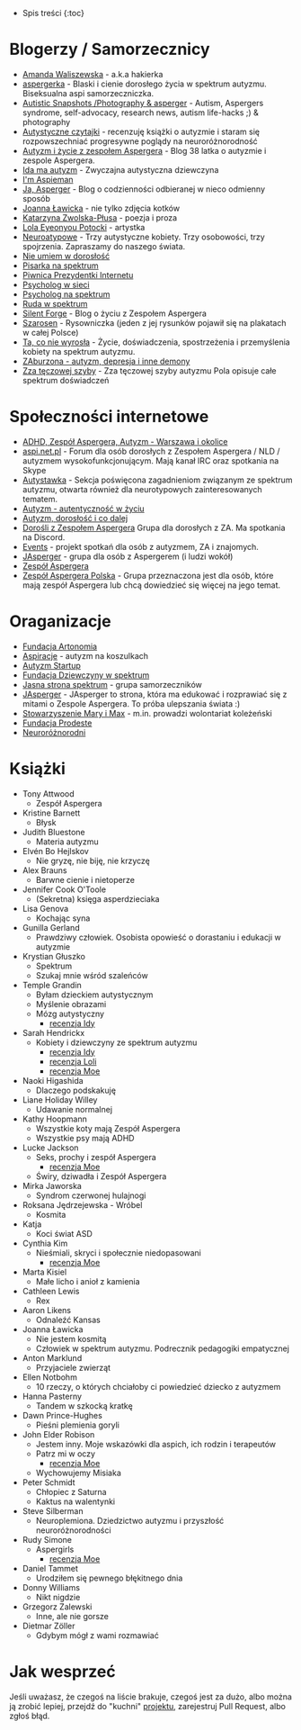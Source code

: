 - Spis treści
{:toc}

# Blogerzy / Samorzecznicy

- [Amanda Waliszewska](https://www.facebook.com/walmanda?) - a.k.a hakierka
- [aspergerka](https://www.instagram.com/aspergerka/) - Blaski i cienie dorosłego życia w spektrum autyzmu. Biseksualna
  aspi samorzeczniczka.
- [Autistic Snapshots /Photography & asperger](https://www.facebook.com/aspiphotography) - Autism, Aspergers syndrome,
  self-advocacy, research news, autism life-hacks ;) & photography
- [Autystyczne czytajki](https://www.instagram.com/autystyczne.czytajki/) - recenzuję książki o autyzmie i staram się
  rozpowszechniać progresywne poglądy na neuroróżnorodność
- [Autyzm i życie z zespołem Aspergera](https://www.facebook.com/zespolasperger) - Blog 38 latka o autyzmie i zespole
  Aspergera.
- [Ida ma autyzm](https://www.instagram.com/ida_ma_autyzm/) - Zwyczajna autystyczna dziewczyna
- [I'm Aspieman](https://www.youtube.com/channel/UCnZjTzN_PIHkdpDiS8sE-zQ)
- [Ja, Asperger](https://www.facebook.com/wkapeluszukosmity/) - Blog o codzienności odbieranej w nieco odmienny sposób
- [Joanna Ławicka](https://www.instagram.com/aska_lawicka/) - nie tylko zdjęcia kotków
- [Katarzyna Zwolska-Płusa](https://www.instagram.com/k.zwolskaplusa/) - poezja i proza
- [Lola Eyeonyou Potocki](https://www.instagram.com/lola_eyeonyou_potocki/) - artystka
- [Neuroatypowe](https://www.youtube.com/channel/UCu3Wj7CHUGzRwG0ri2FESCA) - Trzy autystyczne kobiety. Trzy osobowości,
  trzy spojrzenia. Zapraszamy do naszego świata.
- [Nie umiem w dorosłość](https://www.facebook.com/Nie-umiem-w-doros%C5%82o%C5%9B%C4%87-100189304984590/)
- [Pisarka na spektrum](https://pisarkanaspektrum.pl/)
- [Piwnica Prezydentki Internetu](https://www.facebook.com/piwnicaq)
- [Psycholog w sieci](https://www.facebook.com/psychologwsieci)
- [Psycholog na spektrum](https://www.facebook.com/Psycholognaspektrum)
- [Ruda w spektrum](https://www.instagram.com/ruda_w_spektrum/)
- [Silent Forge](https://www.facebook.com/SilentForge/) - Blog o życiu z Zespołem Aspergera
- [Szarosen](https://www.instagram.com/szarosen_art/) - Rysowniczka (jeden z jej rysunków pojawił się na plakatach w
  całej Polsce)
- [Ta, co nie wyrosła](https://www.facebook.com/Ta-co-nie-wyros%C5%82a-409330616310909/) - Życie, doświadczenia,
  spostrzeżenia i przemyślenia kobiety na spektrum autyzmu.
- [ZAburzona - autyzm, depresja i inne demony](https://www.facebook.com/ZAburzona-autyzm-depresja-i-inne-demony-103309048149750/)
- [Zza tęczowej szyby](https://www.facebook.com/zzateczowejszyby/) - Zza tęczowej szyby autyzmu Pola opisuje całe
  spektrum doświadczeń

# Społeczności internetowe

- [ADHD, Zespół Aspergera, Autyzm - Warszawa i okolice](https://www.facebook.com/groups/ADHD.ZespolAspergera.Autyzm.Warszawa.i.okolice/)
- [aspi.net.pl](http://aspi.net.pl/) - Forum dla osób dorosłych z Zespołem Aspergera / NLD / autyzmem wysokofunkcjonującym. Mają
  kanał IRC oraz spotkania na Skype
- [Autystawka](https://www.facebook.com/groups/Autystawka/) - Sekcja poświęcona zagadnieniom związanym ze spektrum
  autyzmu, otwarta również dla neurotypowych zainteresowanych tematem.
- [Autyzm - autentyczność w życiu](https://www.facebook.com/groups/206891433393003/)
- [Autyzm, dorosłość i co dalej](https://www.facebook.com/groups/autyzm.doroslosc/)
- [Dorośli z Zespołem Aspergera](https://www.facebook.com/groups/1112099868832792/) Grupa dla dorosłych z ZA. Ma
  spotkania na Discord.
- [Events](https://www.facebook.com/groups/897320763955792/) - projekt spotkań dla osób z autyzmem, ZA i znajomych.
- [JAsperger](https://www.facebook.com/groups/2518801461690163/) - grupa dla osób z Aspergerem (i ludzi wokół)
- [Zespół Aspergera](https://www.facebook.com/groups/zespolaspergera/)
- [Zespół Aspergera Polska](https://www.facebook.com/groups/AspergerPolska/) - Grupa przeznaczona jest dla osób, które
  mają zespół Aspergera lub chcą dowiedzieć się więcej na jego temat.

# Oraganizacje

- [Fundacja Artonomia](http://artonomia.org/)
- [Aspiracje](http://aspiracje.com.pl/) - autyzm na koszulkach
- [Autyzm Startup](https://autyzm-startup.pl/)
- [Fundacja Dziewczyny w spektrum](https://dziewczynawspektrum.wordpress.com/)
- [Jasna strona spektrum](https://jasnastronaspektrum.pl/) - grupa samorzeczników
- [JAsperger](https://www.facebook.com/JAspergerPL/) - JAsperger to strona, która ma edukować i rozprawiać się z mitami
  o Zespole Aspergera. To próba ulepszania świata :)
- [Stowarzyszenie Mary i Max](https://wolontariatkolezenski.pl/) - m.in. prowadzi wolontariat koleżeński
- [Fundacja Prodeste](http://www.prodeste.pl/)
- [Neuroróżnorodni](https://www.facebook.com/neurodiversitymovementPL/)

# Książki

- Tony Attwood
    - Zespół Aspergera
- Kristine Barnett
    - Błysk
- Judith Bluestone
    - Materia autyzmu
- Elvén Bo Hejlskov
    - Nie gryzę, nie biję, nie krzyczę
- Alex Brauns
    - Barwne cienie i nietoperze
- Jennifer Cook O'Toole
    - (Sekretna) księga asperdzieciaka
- Lisa Genova
    - Kochając syna
- Gunilla Gerland
    - Prawdziwy człowiek. Osobista opowieść o dorastaniu i edukacji w autyzmie
- Krystian Głuszko
    - Spektrum
    - Szukaj mnie wśród szaleńców
- Temple Grandin
    - Byłam dzieckiem autystycznym
    - Myślenie obrazami
    - Mózg autystyczny
        - [recenzja Idy](https://www.instagram.com/p/CJjMOXon0V2/)
- Sarah Hendrickx
    - Kobiety i dziewczyny ze spektrum autyzmu
        - [recenzja Idy](https://www.instagram.com/p/CH5pqteL8sz/)
        - [recenzja Loli](https://www.instagram.com/p/CHUmqGNnPZ9/)
        - [recenzja Moe](https://www.instagram.com/p/CJnXsy0sqRE/)
- Naoki Higashida
    - Dlaczego podskakuję
- Liane Holiday Willey
    - Udawanie normalnej
- Kathy Hoopmann
    - Wszystkie koty mają Zespół Aspergera
    - Wszystkie psy mają ADHD
- Lucke Jackson
    - Seks, prochy i zespół Aspergera
        - [recenzja Moe](https://www.instagram.com/p/CK8pAqeH9LG/)
    - Świry, dziwadła i Zespół Aspergera
- Mirka Jaworska
    - Syndrom czerwonej hulajnogi
- Roksana Jędrzejewska - Wróbel
    - Kosmita
- Katja
    - Koci świat ASD
- Cynthia Kim
    - Nieśmiali, skryci i społecznie niedopasowani
        - [recenzja Moe](https://www.instagram.com/p/CJtBc5-Mbhf/)
- Marta Kisiel
    - Małe licho i anioł z kamienia
- Cathleen Lewis
    - Rex
- Aaron Likens
    - Odnaleźć Kansas
- Joanna Ławicka
    - Nie jestem kosmitą
    - Człowiek w spektrum autyzmu. Podrecznik pedagogiki empatycznej
- Anton Marklund
    - Przyjaciele zwierząt
- Ellen Notbohm
    - 10 rzeczy, o których chciałoby ci powiedzieć dziecko z autyzmem
- Hanna Pasterny
    - Tandem w szkocką kratkę
- Dawn Prince-Hughes
    - Pieśni plemienia goryli
- John Elder Robison
    - Jestem inny. Moje wskazówki dla aspich, ich rodzin i terapeutów
    - Patrz mi w oczy
        - [recenzja Moe](https://www.instagram.com/p/CL7TzFrHC1l/)
    - Wychowujemy Misiaka
- Peter Schmidt
    - Chłopiec z Saturna
    - Kaktus na walentynki
- Steve Silberman
    - Neuroplemiona. Dziedzictwo autyzmu i przyszłość neuroróżnorodności
- Rudy Simone
    - Aspergirls
        - [recenzja Moe](https://www.instagram.com/p/CKD-0UPHQjt/)
- Daniel Tammet
    - Urodziłem się pewnego błękitnego dnia
- Donny Williams
    - Nikt nigdzie
- Grzegorz Zalewski
    - Inne, ale nie gorsze
- Dietmar Zöller
    - Gdybym mógł z wami rozmawiać

# Jak wesprzeć

Jeśli uważasz, że czegoś na liście brakuje, czegoś jest za dużo, albo można ją zrobić lepiej, przejdź do "kuchni"
[projektu](https://github.com/spektrum-autyzmu/spektrum-autyzmu.github.io/), zarejestruj Pull Request, albo zgłoś błąd.